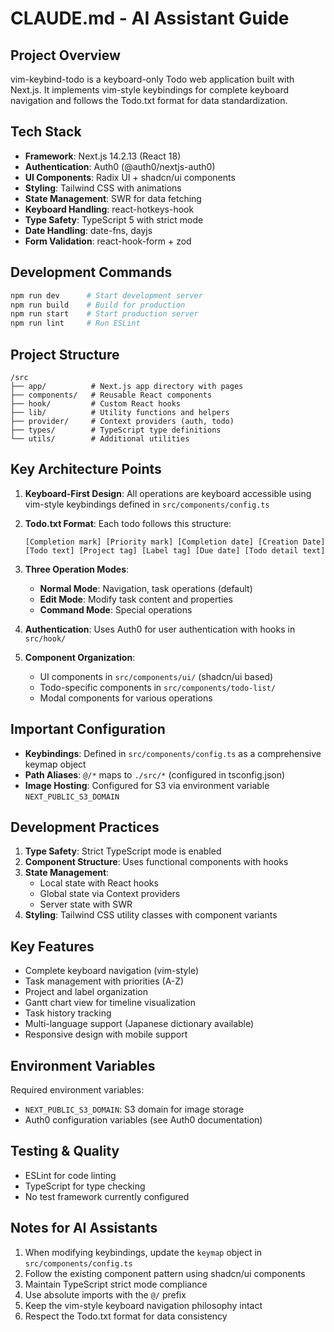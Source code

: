 # CLAUDE.md - AI Assistant Guide

## Project Overview

vim-keybind-todo is a keyboard-only Todo web application built with Next.js. It implements vim-style keybindings for complete keyboard navigation and follows the Todo.txt format for data standardization.

## Tech Stack

- **Framework**: Next.js 14.2.13 (React 18)
- **Authentication**: Auth0 (@auth0/nextjs-auth0)
- **UI Components**: Radix UI + shadcn/ui components
- **Styling**: Tailwind CSS with animations
- **State Management**: SWR for data fetching
- **Keyboard Handling**: react-hotkeys-hook
- **Type Safety**: TypeScript 5 with strict mode
- **Date Handling**: date-fns, dayjs
- **Form Validation**: react-hook-form + zod

## Development Commands

```bash
npm run dev      # Start development server
npm run build    # Build for production
npm run start    # Start production server
npm run lint     # Run ESLint
```

## Project Structure

```
/src
├── app/          # Next.js app directory with pages
├── components/   # Reusable React components
├── hook/         # Custom React hooks
├── lib/          # Utility functions and helpers
├── provider/     # Context providers (auth, todo)
├── types/        # TypeScript type definitions
└── utils/        # Additional utilities
```

## Key Architecture Points

1. **Keyboard-First Design**: All operations are keyboard accessible using vim-style keybindings defined in `src/components/config.ts`

2. **Todo.txt Format**: Each todo follows this structure:
   ```
   [Completion mark] [Priority mark] [Completion date] [Creation Date] [Todo text] [Project tag] [Label tag] [Due date] [Todo detail text]
   ```

3. **Three Operation Modes**:
   - **Normal Mode**: Navigation, task operations (default)
   - **Edit Mode**: Modify task content and properties
   - **Command Mode**: Special operations

4. **Authentication**: Uses Auth0 for user authentication with hooks in `src/hook/`

5. **Component Organization**:
   - UI components in `src/components/ui/` (shadcn/ui based)
   - Todo-specific components in `src/components/todo-list/`
   - Modal components for various operations

## Important Configuration

- **Keybindings**: Defined in `src/components/config.ts` as a comprehensive keymap object
- **Path Aliases**: `@/*` maps to `./src/*` (configured in tsconfig.json)
- **Image Hosting**: Configured for S3 via environment variable `NEXT_PUBLIC_S3_DOMAIN`

## Development Practices

1. **Type Safety**: Strict TypeScript mode is enabled
2. **Component Structure**: Uses functional components with hooks
3. **State Management**: 
   - Local state with React hooks
   - Global state via Context providers
   - Server state with SWR
4. **Styling**: Tailwind CSS utility classes with component variants

## Key Features

- Complete keyboard navigation (vim-style)
- Task management with priorities (A-Z)
- Project and label organization
- Gantt chart view for timeline visualization
- Task history tracking
- Multi-language support (Japanese dictionary available)
- Responsive design with mobile support

## Environment Variables

Required environment variables:
- `NEXT_PUBLIC_S3_DOMAIN`: S3 domain for image storage
- Auth0 configuration variables (see Auth0 documentation)

## Testing & Quality

- ESLint for code linting
- TypeScript for type checking
- No test framework currently configured

## Notes for AI Assistants

1. When modifying keybindings, update the `keymap` object in `src/components/config.ts`
2. Follow the existing component pattern using shadcn/ui components
3. Maintain TypeScript strict mode compliance
4. Use absolute imports with the `@/` prefix
5. Keep the vim-style keyboard navigation philosophy intact
6. Respect the Todo.txt format for data consistency